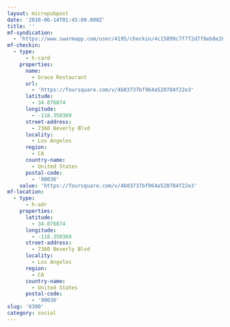 ```yaml
---
layout: micropubpost
date: '2010-06-14T01:45:00.000Z'
title: ''
mf-syndication:
  - 'https://www.swarmapp.com/user/4195/checkin/4c15899c7f7f2d7f8eb8e268'
mf-checkin:
  - type:
      - h-card
    properties:
      name:
        - Grace Restaurant
      url:
        - 'https://foursquare.com/v/4b03737bf964a520784f22e3'
      latitude:
        - 34.076074
      longitude:
        - -118.350369
      street-address:
        - 7360 Beverly Blvd
      locality:
        - Los Angeles
      region:
        - CA
      country-name:
        - United States
      postal-code:
        - '90036'
    value: 'https://foursquare.com/v/4b03737bf964a520784f22e3'
mf-location:
  - type:
      - h-adr
    properties:
      latitude:
        - 34.076074
      longitude:
        - -118.350369
      street-address:
        - 7360 Beverly Blvd
      locality:
        - Los Angeles
      region:
        - CA
      country-name:
        - United States
      postal-code:
        - '90036'
slug: '6300'
category: social
---
```

